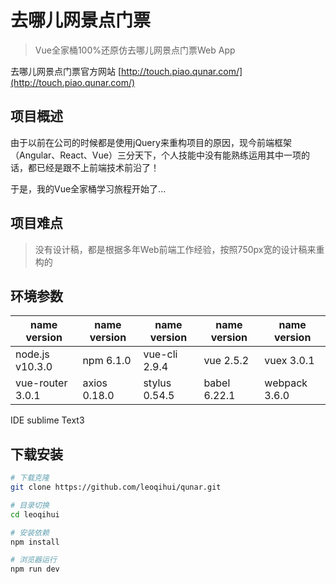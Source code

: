 # 去哪儿网景点门票

> Vue全家桶100%还原仿去哪儿网景点门票Web App

去哪儿网景点门票官方网站 [http://touch.piao.qunar.com/](http://touch.piao.qunar.com/)

## 项目概述 

由于以前在公司的时候都是使用jQuery来重构项目的原因，现今前端框架（Angular、React、Vue）三分天下，个人技能中没有能熟练运用其中一项的话，都已经是跟不上前端技术前沿了！

于是，我的Vue全家桶学习旅程开始了...


## 项目难点

> 没有设计稿，都是根据多年Web前端工作经验，按照750px宽的设计稿来重构的

## 环境参数

name version | name version | name version | name version | name version
---------- | ----------- | ----------- | ----------- | -----------
node.js v10.3.0 | npm 6.1.0 | vue-cli 2.9.4 | vue 2.5.2 | vuex 3.0.1
vue-router 3.0.1 | axios 0.18.0  | stylus 0.54.5 | babel 6.22.1  | webpack 3.6.0
IDE sublime Text3

## 下载安装

``` bash
# 下载克隆
git clone https://github.com/leoqihui/qunar.git

# 目录切换
cd leoqihui

# 安装依赖
npm install

# 浏览器运行
npm run dev

```